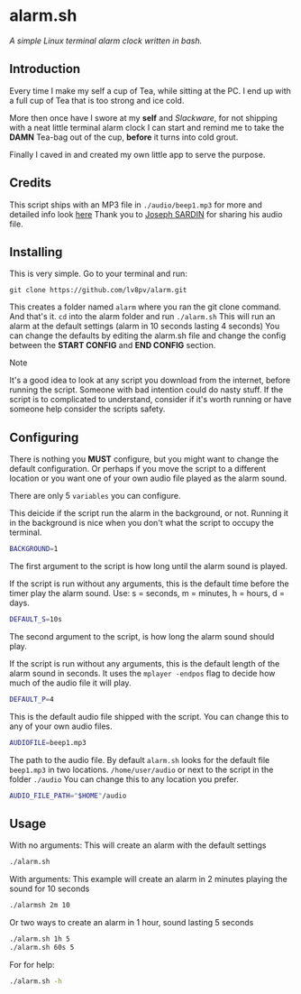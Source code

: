 # alarm.sh
*A simple Linux terminal alarm clock written in bash.*

## Introduction
Every time I make my self a cup of Tea, while sitting at the PC. I end up with a
full cup of Tea that is too strong and ice cold.

More then once have I swore at my **self** and *Slackware*, for not shipping
with a neat little terminal alarm clock I can start and remind me to take the
**DAMN** Tea-bag out of the cup, **before** it turns into cold grout.

Finally I caved in and created my own little app to serve the purpose.

## Credits
This script ships with an MP3 file in `./audio/beep1.mp3` for more and detailed
info look [here](./audio/BEEP1-CREDITS.md) Thank you to [Joseph SARDIN][1] for
sharing his audio file.

## Installing
This is very simple. Go to your terminal and run:
```git
git clone https://github.com/lv8pv/alarm.git
```

This creates a folder named `alarm` where you ran the git clone command. And
that's it. `cd` into the alarm folder and run `./alarm.sh` This will run an
alarm at the default settings (alarm in 10 seconds lasting 4 seconds) You can
change the defaults by editing the alarm.sh file and change the config between
the **START CONFIG** and **END CONFIG** section.

> [!NOTE]
> It's a good idea to look at any script you download from the internet, before
> running the script. Someone with bad intention could do nasty stuff. If the
> script is to complicated to understand, consider if it's worth running or have
> someone help consider the scripts safety.

## Configuring
There is nothing you **MUST** configure, but you might want to change the
default configuration. Or perhaps if you move the script to a different location
or you want one of your own audio file played as the alarm sound.

There are only 5 `variables` you can configure.

This deicide if the script run the alarm in the background, or not. Running it
in the background is nice when you don't what the script to occupy the terminal.
```bash
BACKGROUND=1
```

The first argument to the script is how long until the alarm sound is played.

If the script is run without any arguments, this is the default time before the
timer play the alarm sound. Use: s = seconds, m = minutes, h = hours, d = days.
```bash
DEFAULT_S=10s
```

The second argument to the script, is how long the alarm sound should play. 

If the script is run without any arguments, this is the default length of the
alarm sound in seconds. It uses the `mplayer -endpos` flag to decide how much of
the audio file it will play.
```bash
DEFAULT_P=4
```

This is the default audio file shipped with the script. You can change this to
any of your own audio files.
```bash
AUDIOFILE=beep1.mp3
```

The path to the audio file. By default `alarm.sh` looks for the default file
`beep1.mp3` in two locations. `/home/user/audio` or next to the script in the
folder `./audio` You can change this to any location you prefer.
```bash
AUDIO_FILE_PATH="$HOME"/audio
```


## Usage
With no arguments: This will create an alarm with the default settings
```bash
./alarm.sh
```

With arguments: This example will create an alarm in 2 minutes playing the sound
for 10 seconds
```bash
./alarmsh 2m 10
```

Or two ways to create an alarm in 1 hour, sound lasting 5 seconds
```bash
./alarm.sh 1h 5
./alarm.sh 60s 5
```

For for help:
```bash
./alarm.sh -h
```

[1]: https://josephsardin.fr

<!-- vim: ts=2:sts=2:sw=2:tw=80:cc=80:spell et
-->
